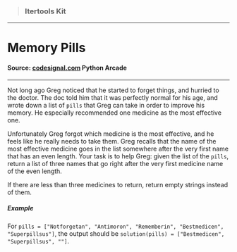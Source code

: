 > ### Itertools Kit

---

# Memory Pills

#### Source: [codesignal.com](https://codesignal.com/) Python Arcade

---

Not long ago Greg noticed that he started to forget things, and hurried to the doctor. The doc told him that it was perfectly normal for his age, and wrote down a list of `pills` that Greg can take in order to improve his memory. He especially recommended one medicine as the most effective one.

Unfortunately Greg forgot which medicine is the most effective, and he feels like he really needs to take them. Greg recalls that the name of the most effective medicine goes in the list somewhere after the very first name that has an even length. Your task is to help Greg: given the list of the `pills`, return a list of three names that go right after the very first medicine name of the even length.

If there are less than three medicines to return, return empty strings instead of them.

##### Example

For `pills = ["Notforgetan", "Antimoron", "Rememberin", "Bestmedicen", "Superpillsus"]`,
the output should be
`solution(pills) = ["Bestmedicen", "Superpillsus", ""]`.
